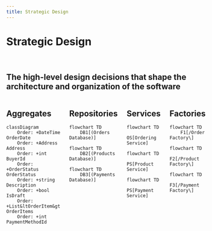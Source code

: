 ```yaml
---
title: Strategic Design
---
```


# Strategic Design

<br/>

## The high-level design decisions that shape the architecture and organization of the software

<div class="parent">

<!-- Div 1 -->
<div style="grid-area: 1 / 1 / 1 / 1;" v-click="1">

## Aggregates

<div style="margin-left: auto; margin-right: auto;">

```mermaid
classDiagram
    Order: +DateTime OrderDate
    Order: +Address Address
    Order: +int BuyerId
    Order: +OrderStatus OrderStatus
    Order: +string Description
    Order: +bool IsDraft
    Order: +List&ltOrderItem&gt OrderItems
    Order: +int PaymentMethodId
```
</div>

</div>

<!-- Div 2 -->
<div style="grid-area: 1 / 2 / 1 / 2;" v-click="2">

## Repositories

<div style="margin-left: auto; margin-right: auto;">

```mermaid
flowchart TD
    DB1[(Orders Database)]
```

```mermaid
flowchart TD
    DB2[(Products Database)]
```

```mermaid
flowchart TD
    DB3[(Payments Database)]
```
</div>

</div>

<!-- Div 3 -->
<div style="grid-area: 1 / 3 / 1 / 3;" v-click="3">

## Services

<div style="margin-left: auto; margin-right: auto;">

```mermaid
flowchart TD
    OS[Ordering Service]
```

```mermaid
flowchart TD
    PS[Product Service]
```

```mermaid
flowchart TD
    PS[Payment Service]
```
</div>

</div>

<!-- Div 4 -->

<div style="grid-area: 1 / 4 / 1 / 4;" v-click="4">

## Factories
<div style="margin-left: auto; margin-right: auto;">

```mermaid
flowchart TD
    F1[/Order Factory\]
```

```mermaid
flowchart TD
    F2[/Product Factory\]
```

```mermaid
flowchart TD
    F3[/Payment Factory\]
```

</div>

</div>
</div>

<style>
.parent {
  display: grid;
  grid-template-columns: repeat(4, 1fr);
  grid-template-rows: 1fr;
  grid-column-gap: 24px;
  grid-row-gap: 0px;
}
</style>